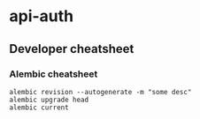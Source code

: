 # api-auth


## Developer cheatsheet
### Alembic cheatsheet
~~~
alembic revision --autogenerate -m "some desc"
alembic upgrade head
alembic current
~~~